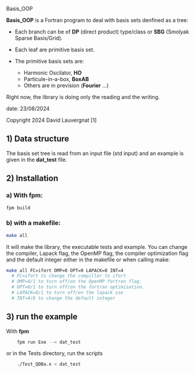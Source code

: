 Basis_OOP

**Basis_OOP** is a Fortran program to deal with basis sets denfined as a tree:

- Each branch can be of **DP** (direct product) type/class or **SBG** (Smolyak Sparse Basis/Grid).
- Each leaf are primitive basis set.

- The primitive basis sets are:
  - Harmonic Oscilator, **HO**
  - Particule-in-a-box, **BoxAB**
  - Others are in prevision (**Fourier** ...)


Right now, the library is doing only the reading and the writing.


date: 23/08/2024

  Copyright 2024 David Lauvergnat [1]


## 1) Data structure
The basis set tree is read from an input file (std input) and an example is given in the **dat_test** file.


## 2) Installation

### a) With fpm:

```bash
fpm build
```

### b) with a makefile:

```bash
make all
```

It will make the library, the executable tests and example.
You can change the compiler, Lapack flag, the OpenMP flag, the compiler optimization flag and the default integer either in the makefile or when calling make:

```bash
make all FC=ifort OMP=0 OPT=0 LAPACK=0 INT=4
  # FC=ifort to change the compiller to ifort
  # OMP=0/1 to turn off/on the OpenMP fortran flag.
  # OPT=0/1 to turn off/on the fortran optimization.
  # LAPACK=0/1 to turn off/on the lapack use
  # INT=4/8 to change the default integer
```

## 3) run the example

With **fpm**

```bash
    fpm run Exe --< dat_test
```

or in the Tests directory, run the scripts

```bash
    ./Test_QDBa.x < dat_test
```
